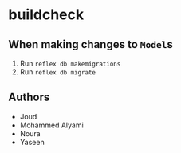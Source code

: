 # buildcheck


## When making changes to **`Model`s**

1. Run `reflex db makemigrations`
2. Run `reflex db migrate`


## Authors

- Joud
- Mohammed Alyami
- Noura
- Yaseen
